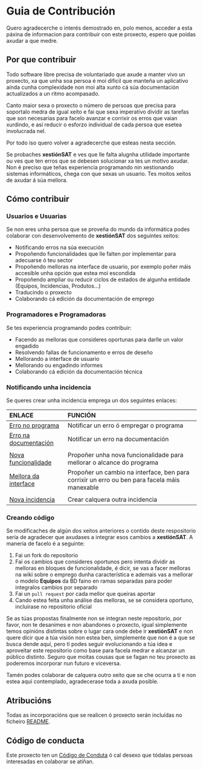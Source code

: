 # Guia de Contribución

Quero agradecerche o interés demostrado en, polo menos, acceder a esta páxina de informacion para contribuír con este proxecto, espero que poidas axudar a que medre.

## Por que contribuir

Todo software libre precisa de voluntariado que axude a manter vivo un proxecto, xa que unha soa persoa é moi dificil que manteña un aplicativo aínda cunha complexidade non moi alta xunto cá súa documentación actualizados a un ritmo acompasado.

Canto maior sexa o proxecto o número de persoas que precisa para soportalo medra de igual xeito e fai que sexa imperativo dividir as tarefas que son necesarias para facelo avanzar e corrixir os erros que vaian xurdindo, e así reducir o esforzo individual de cada persoa que esetea involucrada nel.

Por todo iso quero volver a agradecerche que esteas nesta sección.

Se probaches **xestiónSAT** e ves que lle falta alugnha utilidade importante ou ves que ten erros que se debesen solucionar xa tes un motivo axudar. Non é preciso que teñas experiencia programando nin xestionando sistemas informáticos, chega con que sexas un usuario. Tes moitos xeitos de axudar á súa mellora.

## Cómo contribuir

### Usuarios e Usuarias
Se non eres unha persoa que se proveña do mundo da informática podes colaborar con desenvolvemento de **xestiónSAT** dos seguintes xeitos:

* Notificando erros na súa execución
* Propoñendo funcionalidades que lle falten por implementar para adecuarse ó teu sector
* Propoñendo melloras na interface de usuario, por exemplo poñer máis accesible unha opción que estea moi escondida
* Propoñendo ampliar ou reducir ciclos de estados de algunha entidade (Equipos, Incidencias, Produtos...)
* Traducindo o proxecto
* Colaborando cá edición da documentación de emprego

### Programadores e Programadoras

Se tes experiencia programando podes contribuir:

* Facendo as melloras que consideres oportunas para darlle un valor engadido
* Resolvendo fallas de funcionamento e erros de deseño
* Mellorando a interface de usuario
* Mellorando ou engadindo informes
* Colaborando cá edición da documentación técnica

### Notificando unha incidencia

Se queres crear unha incidencia emprega un dos seguintes enlaces:

| ENLACE                                    | FUNCIÓN
|:-                                         |:-
| [Erro no programa][ErroPrograma]          | Notificar un erro ó empregar o programa
| [Erro na documentación][ErroDoc]          | Notificar un erro na documentación
|                                           |
| [Nova funcionalidade][NovaFunionalidade]  | Propoñer unha nova funcionalidade para mellorar o alcance do programa
| [Mellora da interface][MelloraInterface]  | Propoñer un cambio na interface, ben para corrixir un erro ou ben para facela máis manexable
|                                           |
| [Nova incidencia][NovaIncidencia]         | Crear calquera outra incidencia



### Creando código

Se modificaches de algún dos xeitos anteriores o contido deste respositorio sería de agradecer que axudases a integrar esos cambios a **xestiónSAT**. A maneria de facelo é a seguinte:

1. Fai un fork do repositorio
2. Fai os cambios que consideres oportunos pero intenta dividir as melloras en bloques de funcionalidade, é dicir, se vas a facer melloras na wiki sobre o emprego dunha característica e ademais vas a mellorar o modelo **Equipos** da BD faino en ramas separadas para poder integralos cambios por separado
3. Fai un `pull request` por cada mellor que queiras aportar
4. Cando estea feita unha análise das melloras, se se considera oportuno, incluirase no repositorio oficial

Se as túas propostas finalmente non se integran neste repositorio, por favor, non te desanimes e non abandones o proxecto, igual simplemente temos opinións distintas sobre o lugar cara onde debe ir **xestiónSAT** e non quere dicir que a túa visión non estea ben, simplemente que non é a que se busca dende aquí, pero ti podes seguir evolucionando a túa idea e aproveitar este repositorio como base para facela medrar e alcanzar un público distinto. Seguro que moitas cousas que se fagan no teu proxecto as poderemos incorporar nun futuro e viceversa.

Tamén podes colaborar de calquera outro xeito que se che ocurra a ti e non estea aquí contemplado, agradecerase toda a axuda posible.

## Atribucións
Todas as incorporacións que se realicen ó proxecto serán incluídas no ficheiro [README].

## Código de conducta

Este proxecto ten un [Código de Conduta] ó cal desexo que tódalas persoas interesadas en colaborar se atiñan. 

[//]: # (Listado dos links empregados)

   [README]: <README.md>
   [Código de Conduta]: <CODE_OF_CONDUCT_GL.md>

   <!-- Issues -->
   
   [ErroPrograma]: <https://gitlab.iessanclemente.net/damo/a18franciscogc/issues/new?issuable_template=bug_software&issue[title]=Erro%20Programa>
   [ErroDoc]: <https://gitlab.iessanclemente.net/damo/a18franciscogc/issues/new?issuable_template=bug_doc&issue[title]=Erro%20Documentacion>

   [NovaFunionalidade]: <https://gitlab.iessanclemente.net/damo/a18franciscogc/issues/new?issuable_template=new_function&issue[title]=Nova%20Funcionaladiade>
   [MelloraInterface]: <https://gitlab.iessanclemente.net/damo/a18franciscogc/issues/new?issuable_template=frontend&issue[title]=Mellora%20da%20Interface>

   [NovaIncidencia]: <https://gitlab.iessanclemente.net/damo/a18franciscogc/issues/new?issuable_template=new_issue&issue[title]=Novo%20Incidencia>